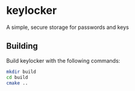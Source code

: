 # keylocker
A simple, secure storage for passwords and keys


## Building
Build keylocker with the following commands:
```bash
mkdir build
cd build
cmake ..
```
